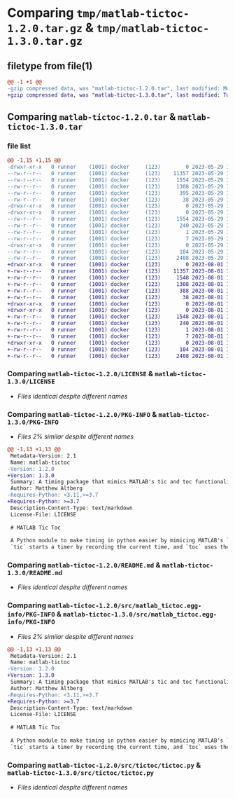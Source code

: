 # Comparing `tmp/matlab-tictoc-1.2.0.tar.gz` & `tmp/matlab-tictoc-1.3.0.tar.gz`

## filetype from file(1)

```diff
@@ -1 +1 @@
-gzip compressed data, was "matlab-tictoc-1.2.0.tar", last modified: Mon May 29 16:01:52 2023, max compression
+gzip compressed data, was "matlab-tictoc-1.3.0.tar", last modified: Tue Aug  1 18:57:31 2023, max compression
```

## Comparing `matlab-tictoc-1.2.0.tar` & `matlab-tictoc-1.3.0.tar`

### file list

```diff
@@ -1,15 +1,15 @@
-drwxr-xr-x   0 runner    (1001) docker     (123)        0 2023-05-29 16:01:52.767171 matlab-tictoc-1.2.0/
--rw-r--r--   0 runner    (1001) docker     (123)    11357 2023-05-29 16:01:42.000000 matlab-tictoc-1.2.0/LICENSE
--rw-r--r--   0 runner    (1001) docker     (123)     1554 2023-05-29 16:01:52.767171 matlab-tictoc-1.2.0/PKG-INFO
--rw-r--r--   0 runner    (1001) docker     (123)     1308 2023-05-29 16:01:42.000000 matlab-tictoc-1.2.0/README.md
--rw-r--r--   0 runner    (1001) docker     (123)      395 2023-05-29 16:01:42.000000 matlab-tictoc-1.2.0/pyproject.toml
--rw-r--r--   0 runner    (1001) docker     (123)       38 2023-05-29 16:01:52.767171 matlab-tictoc-1.2.0/setup.cfg
-drwxr-xr-x   0 runner    (1001) docker     (123)        0 2023-05-29 16:01:52.763171 matlab-tictoc-1.2.0/src/
-drwxr-xr-x   0 runner    (1001) docker     (123)        0 2023-05-29 16:01:52.763171 matlab-tictoc-1.2.0/src/matlab_tictoc.egg-info/
--rw-r--r--   0 runner    (1001) docker     (123)     1554 2023-05-29 16:01:52.000000 matlab-tictoc-1.2.0/src/matlab_tictoc.egg-info/PKG-INFO
--rw-r--r--   0 runner    (1001) docker     (123)      240 2023-05-29 16:01:52.000000 matlab-tictoc-1.2.0/src/matlab_tictoc.egg-info/SOURCES.txt
--rw-r--r--   0 runner    (1001) docker     (123)        1 2023-05-29 16:01:52.000000 matlab-tictoc-1.2.0/src/matlab_tictoc.egg-info/dependency_links.txt
--rw-r--r--   0 runner    (1001) docker     (123)        7 2023-05-29 16:01:52.000000 matlab-tictoc-1.2.0/src/matlab_tictoc.egg-info/top_level.txt
-drwxr-xr-x   0 runner    (1001) docker     (123)        0 2023-05-29 16:01:52.767171 matlab-tictoc-1.2.0/src/tictoc/
--rw-r--r--   0 runner    (1001) docker     (123)      104 2023-05-29 16:01:42.000000 matlab-tictoc-1.2.0/src/tictoc/__init__.py
--rw-r--r--   0 runner    (1001) docker     (123)     2408 2023-05-29 16:01:42.000000 matlab-tictoc-1.2.0/src/tictoc/tictoc.py
+drwxr-xr-x   0 runner    (1001) docker     (123)        0 2023-08-01 18:57:31.744851 matlab-tictoc-1.3.0/
+-rw-r--r--   0 runner    (1001) docker     (123)    11357 2023-08-01 18:57:22.000000 matlab-tictoc-1.3.0/LICENSE
+-rw-r--r--   0 runner    (1001) docker     (123)     1548 2023-08-01 18:57:31.740851 matlab-tictoc-1.3.0/PKG-INFO
+-rw-r--r--   0 runner    (1001) docker     (123)     1308 2023-08-01 18:57:22.000000 matlab-tictoc-1.3.0/README.md
+-rw-r--r--   0 runner    (1001) docker     (123)      388 2023-08-01 18:57:22.000000 matlab-tictoc-1.3.0/pyproject.toml
+-rw-r--r--   0 runner    (1001) docker     (123)       38 2023-08-01 18:57:31.744851 matlab-tictoc-1.3.0/setup.cfg
+drwxr-xr-x   0 runner    (1001) docker     (123)        0 2023-08-01 18:57:31.740851 matlab-tictoc-1.3.0/src/
+drwxr-xr-x   0 runner    (1001) docker     (123)        0 2023-08-01 18:57:31.740851 matlab-tictoc-1.3.0/src/matlab_tictoc.egg-info/
+-rw-r--r--   0 runner    (1001) docker     (123)     1548 2023-08-01 18:57:31.000000 matlab-tictoc-1.3.0/src/matlab_tictoc.egg-info/PKG-INFO
+-rw-r--r--   0 runner    (1001) docker     (123)      240 2023-08-01 18:57:31.000000 matlab-tictoc-1.3.0/src/matlab_tictoc.egg-info/SOURCES.txt
+-rw-r--r--   0 runner    (1001) docker     (123)        1 2023-08-01 18:57:31.000000 matlab-tictoc-1.3.0/src/matlab_tictoc.egg-info/dependency_links.txt
+-rw-r--r--   0 runner    (1001) docker     (123)        7 2023-08-01 18:57:31.000000 matlab-tictoc-1.3.0/src/matlab_tictoc.egg-info/top_level.txt
+drwxr-xr-x   0 runner    (1001) docker     (123)        0 2023-08-01 18:57:31.740851 matlab-tictoc-1.3.0/src/tictoc/
+-rw-r--r--   0 runner    (1001) docker     (123)      104 2023-08-01 18:57:22.000000 matlab-tictoc-1.3.0/src/tictoc/__init__.py
+-rw-r--r--   0 runner    (1001) docker     (123)     2408 2023-08-01 18:57:22.000000 matlab-tictoc-1.3.0/src/tictoc/tictoc.py
```

### Comparing `matlab-tictoc-1.2.0/LICENSE` & `matlab-tictoc-1.3.0/LICENSE`

 * *Files identical despite different names*

### Comparing `matlab-tictoc-1.2.0/PKG-INFO` & `matlab-tictoc-1.3.0/PKG-INFO`

 * *Files 2% similar despite different names*

```diff
@@ -1,13 +1,13 @@
 Metadata-Version: 2.1
 Name: matlab-tictoc
-Version: 1.2.0
+Version: 1.3.0
 Summary: A timing package that mimics MATLAB's tic and toc functionality
 Author: Matthew Altberg
-Requires-Python: <3.11,>=3.7
+Requires-Python: >=3.7
 Description-Content-Type: text/markdown
 License-File: LICENSE
 
 # MATLAB Tic Toc
 
 A Python module to make timing in python easier by mimicing MATLAB's `tic` and `toc` functions.
 `tic` starts a timer by recording the current time, and `toc` uses the start time to find the elapsed time.
```

### Comparing `matlab-tictoc-1.2.0/README.md` & `matlab-tictoc-1.3.0/README.md`

 * *Files identical despite different names*

### Comparing `matlab-tictoc-1.2.0/src/matlab_tictoc.egg-info/PKG-INFO` & `matlab-tictoc-1.3.0/src/matlab_tictoc.egg-info/PKG-INFO`

 * *Files 2% similar despite different names*

```diff
@@ -1,13 +1,13 @@
 Metadata-Version: 2.1
 Name: matlab-tictoc
-Version: 1.2.0
+Version: 1.3.0
 Summary: A timing package that mimics MATLAB's tic and toc functionality
 Author: Matthew Altberg
-Requires-Python: <3.11,>=3.7
+Requires-Python: >=3.7
 Description-Content-Type: text/markdown
 License-File: LICENSE
 
 # MATLAB Tic Toc
 
 A Python module to make timing in python easier by mimicing MATLAB's `tic` and `toc` functions.
 `tic` starts a timer by recording the current time, and `toc` uses the start time to find the elapsed time.
```

### Comparing `matlab-tictoc-1.2.0/src/tictoc/tictoc.py` & `matlab-tictoc-1.3.0/src/tictoc/tictoc.py`

 * *Files identical despite different names*

